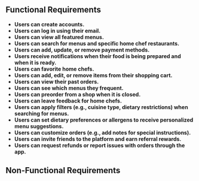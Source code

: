 ## Functional Requirements

- **Users can create accounts.**
- **Users can log in using their email.**
- **Users can view all featured menus.**
- **Users can search for menus and specific home chef restaurants.**
- **Users can add, update, or remove payment methods.**
- **Users receive notifications when their food is being prepared and when it is ready.**
- **Users can favorite home chefs.**
- **Users can add, edit, or remove items from their shopping cart.**
- **Users can view their past orders.**
- **Users can see which menus they frequent.**
- **Users can preorder from a shop when it is closed.**
- **Users can leave feedback for home chefs.**
- **Users can apply filters (e.g., cuisine type, dietary restrictions) when searching for menus.**
- **Users can set dietary preferences or allergens to receive personalized menu suggestions.**
- **Users can customize orders (e.g., add notes for special instructions).**
- **Users can invite friends to the platform and earn referral rewards.**
- **Users can request refunds or report issues with orders through the app.**

## Non-Functional Requirements
